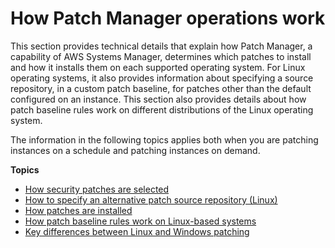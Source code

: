# How Patch Manager operations work<a name="patch-manager-how-it-works"></a>

This section provides technical details that explain how Patch Manager, a capability of AWS Systems Manager, determines which patches to install and how it installs them on each supported operating system\. For Linux operating systems, it also provides information about specifying a source repository, in a custom patch baseline, for patches other than the default configured on an instance\. This section also provides details about how patch baseline rules work on different distributions of the Linux operating system\.

The information in the following topics applies both when you are patching instances on a schedule and patching instances on demand\.

**Topics**
+ [How security patches are selected](patch-manager-how-it-works-selection.md)
+ [How to specify an alternative patch source repository \(Linux\)](patch-manager-how-it-works-alt-source-repository.md)
+ [How patches are installed](patch-manager-how-it-works-installation.md)
+ [How patch baseline rules work on Linux\-based systems](patch-manager-how-it-works-linux-rules.md)
+ [Key differences between Linux and Windows patching](sysman-patch-differences.md)